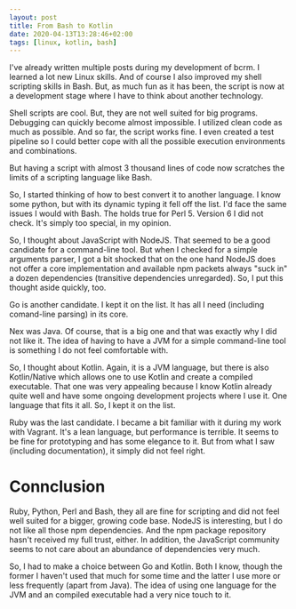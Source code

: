 ```yaml
---
layout: post
title: From Bash to Kotlin
date: 2020-04-13T13:28:46+02:00
tags: [linux, kotlin, bash]
---
```


I've already written multiple posts during my development of bcrm. I learned a lot new Linux skills. And of course I also improved my shell scripting skills in Bash. But, as much fun as it has been, the script is now at a development stage where I have to think about another technology.

Shell scripts are cool. But, they are not well suited for big programs. Debugging can quickly become almost impossible. I utilized clean code as much as possible. And so far, the script works fine. I even created a test pipeline so I could better cope with all the possible execution environments and combinations.

But having a script with almost 3 thousand lines of code now scratches the limits of a scripting language like Bash.

So, I started thinking of how to best convert it to another language. I know some python, but with its dynamic typing it fell off the list. I'd face the same issues I would with Bash. The holds true for Perl 5. Version 6 I did not check. It's simply too special, in my opinion.

So, I thought about JavaScript with NodeJS. That seemed to be a good candidate for a command-line tool. But when I checked for a simple arguments parser, I got a bit shocked that on the one hand NodeJS does not offer a core implementation and available npm packets always "suck in" a dozen dependencies (transitive dependencies unregarded). So, I put this thought aside quickly, too.

Go is another candidate. I kept it on the list. It has all I need (including comand-line parsing) in its core. 

Nex was Java. Of course, that is a big one and that was exactly why I did not like it. The idea of having to have a JVM for a simple command-line tool is something I do not feel comfortable with.

So, I thought about Kotlin. Again, it is a JVM language, but there is also Kotlin/Native which allows one to use Kotlin and create a compiled executable. That one was very appealing because I know Kotlin already quite well and have some ongoing development projects where I use it. One language that fits it all. So, I kept it on the list.

Ruby was the last candidate. I became a bit familiar with it during my work with Vagrant. It's a lean language, but performance is terrible. It seems to be fine for prototyping and has some elegance to it. But from what I saw (including documentation), it simply did not feel right.

# Connclusion

Ruby, Python, Perl and Bash, they all are fine for scripting and did not feel well suited for a bigger, growing code base. NodeJS is interesting, but I do not like all those npm dependencies. And the npm package repository hasn't received my full trust, either. In addition, the JavaScript community seems to not care about an abundance of dependencies very much.

So, I had to make a choice between Go and Kotlin. Both I know, though the former I haven't used that much for some time and the latter I use more or less frequently (apart from Java). The idea of using one language for the JVM and an compiled executable had a very nice touch to it.


